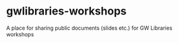 # gwlibraries-workshops
A place for sharing public documents (slides etc.) for GW Libraries workshops
